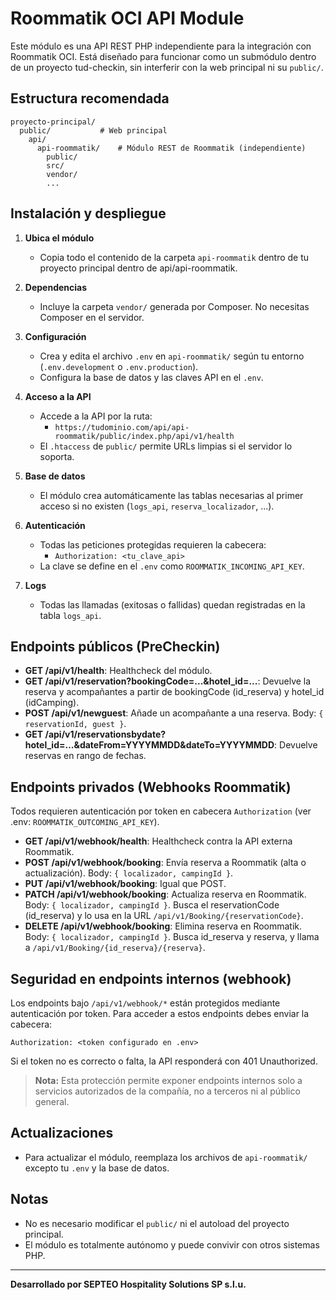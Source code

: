 # Roommatik OCI API Module

Este módulo es una API REST PHP independiente para la integración con Roommatik OCI. Está diseñado para funcionar como un submódulo dentro de un proyecto tud-checkin, sin interferir con la web principal ni su `public/`.

## Estructura recomendada

```
proyecto-principal/
  public/           # Web principal
    api/
      api-roommatik/    # Módulo REST de Roommatik (independiente)
        public/
        src/
        vendor/
        ...
```

## Instalación y despliegue

1. **Ubica el módulo**
   - Copia todo el contenido de la carpeta `api-roommatik` dentro de tu proyecto principal dentro de api/api-roommatik.

2. **Dependencias**
   - Incluye la carpeta `vendor/` generada por Composer. No necesitas Composer en el servidor.

3. **Configuración**
   - Crea y edita el archivo `.env` en `api-roommatik/` según tu entorno (`.env.development` o `.env.production`).
   - Configura la base de datos y las claves API en el `.env`.

4. **Acceso a la API**
   - Accede a la API por la ruta:
     - `https://tudominio.com/api/api-roommatik/public/index.php/api/v1/health`
   - El `.htaccess` de `public/` permite URLs limpias si el servidor lo soporta.

5. **Base de datos**
   - El módulo crea automáticamente las tablas necesarias al primer acceso si no existen (`logs_api`, `reserva_localizador`, ...).

6. **Autenticación**
   - Todas las peticiones protegidas requieren la cabecera:
     - `Authorization: <tu_clave_api>`
   - La clave se define en el `.env` como `ROOMMATIK_INCOMING_API_KEY`.

7. **Logs**
   - Todas las llamadas (exitosas o fallidas) quedan registradas en la tabla `logs_api`.

## Endpoints públicos (PreCheckin)

- **GET /api/v1/health**: Healthcheck del módulo.
- **GET /api/v1/reservation?bookingCode=...&hotel_id=...**: Devuelve la reserva y acompañantes a partir de bookingCode (id_reserva) y hotel_id (idCamping).
- **POST /api/v1/newguest**: Añade un acompañante a una reserva. Body: `{ reservationId, guest }`.
- **GET /api/v1/reservationsbydate?hotel_id=...&dateFrom=YYYYMMDD&dateTo=YYYYMMDD**: Devuelve reservas en rango de fechas.

## Endpoints privados (Webhooks Roommatik)

Todos requieren autenticación por token en cabecera `Authorization` (ver .env: `ROOMMATIK_OUTCOMING_API_KEY`).

- **GET /api/v1/webhook/health**: Healthcheck contra la API externa Roommatik.
- **POST /api/v1/webhook/booking**: Envía reserva a Roommatik (alta o actualización). Body: `{ localizador, campingId }`.
- **PUT /api/v1/webhook/booking**: Igual que POST.
- **PATCH /api/v1/webhook/booking**: Actualiza reserva en Roommatik. Body: `{ localizador, campingId }`. Busca el reservationCode (id_reserva) y lo usa en la URL `/api/v1/Booking/{reservationCode}`.
- **DELETE /api/v1/webhook/booking**: Elimina reserva en Roommatik. Body: `{ localizador, campingId }`. Busca id_reserva y reserva, y llama a `/api/v1/Booking/{id_reserva}/{reserva}`.

## Seguridad en endpoints internos (webhook)

Los endpoints bajo `/api/v1/webhook/*` están protegidos mediante autenticación por token. Para acceder a estos endpoints debes enviar la cabecera:

    Authorization: <token configurado en .env>

Si el token no es correcto o falta, la API responderá con 401 Unauthorized.

> **Nota:** Esta protección permite exponer endpoints internos solo a servicios autorizados de la compañía, no a terceros ni al público general.

## Actualizaciones
- Para actualizar el módulo, reemplaza los archivos de `api-roommatik/` excepto tu `.env` y la base de datos.

## Notas
- No es necesario modificar el `public/` ni el autoload del proyecto principal.
- El módulo es totalmente autónomo y puede convivir con otros sistemas PHP.

---

**Desarrollado por SEPTEO Hospitality Solutions SP s.l.u.**

